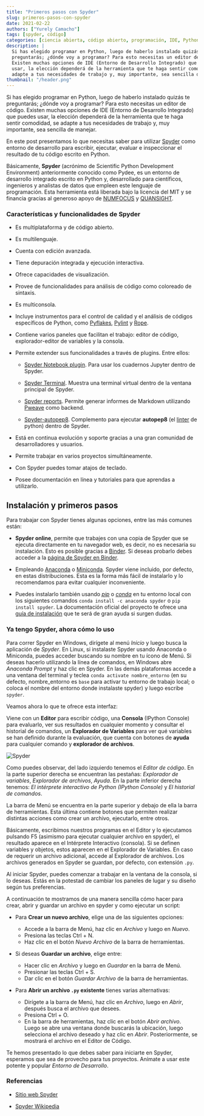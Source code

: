 ```yaml
---
title: "Primeros pasos con Spyder"
slug: primeros-pasos-con-spyder
date: 2021-02-22
authors: ["Yurely Camacho"]
tags: [spyder, código]
categories: [ciencia abierta, código abierto, programación, IDE, Python]
description: |
  Si has elegido programar en Python, luego de haberlo instalado quizás te
  preguntarás; ¿dónde voy a programar? Para esto necesitas un editor de código.
  Existen muchas opciones de IDE (Entorno de Desarrollo Integrado) que puedes
  usar, la elección dependerá de la herramienta que te haga sentir comodidad, se
  adapte a tus necesidades de trabajo y, muy importante, sea sencilla de manejar.
thumbnail: "/header.png"
---
```


<!-- # Primeros pasos con Spyder -->

Si has elegido programar en Python, luego de haberlo instalado quizás te
preguntarás; ¿dónde voy a programar? Para esto necesitas un editor de código.
Existen muchas opciones de IDE (Entorno de Desarrollo Integrado) que puedes
usar, la elección dependerá de la herramienta que te haga sentir comodidad, se
adapte a tus necesidades de trabajo y, muy importante, sea sencilla de manejar.

<!-- TEASER_END -->

En este post presentamos lo que necesitas saber para utilizar
[Spyder](https://www.spyder-ide.org/) como entorno de desarrollo para escribir,
ejecutar, evaluar e inspeccionar el resultado de tu código escrito en Python.

Básicamente, **Spyder** (acrónimo de Scientific Python Development Environment)
anteriormente conocido como Pydee, es un entorno de desarrollo integrado escrito
en Python y, desarrollado para científicos, ingenieros y analistas de datos que
empleen este lenguaje de programación. Esta herramienta está liberada bajo la
licencia del MIT y se financia gracias al generoso apoyo de
[NUMFOCUS](https://numfocus.org/) y [QUANSIGHT](https://www.quansight.com/).

### Características y funcionalidades de Spyder

- Es multiplataforma y de código abierto.

- Es multilenguaje.

- Cuenta con edición avanzada.

- Tiene depuración integrada y ejecución interactiva.

- Ofrece capacidades de visualización.

- Provee de funcionalidades para análisis de código como coloreado de sintaxis.

- Es multiconsola.

- Incluye instrumentos para el control de calidad y el análisis de códigos
  específicos de Python, como [Pyflakes](https://pypi.org/project/pyflakes/),
  [Pylint](https://www.pylint.org/) y
  [Rope](https://github.com/python-rope/rope).

- Contiene varios paneles que facilitan el trabajo: editor de código,
  explorador-editor de variables y la consola.

- Permite extender sus funcionalidades a través de plugins. Entre ellos:

  - [Spyder Notebook plugin](https://github.com/spyder-ide/spyder-notebook).
    Para usar los cuadernos Jupyter dentro de Spyder.

  - [Spyder Terminal](https://github.com/spyder-ide/spyder-terminal). Muestra
    una terminal virtual dentro de la ventana principal de Spyder.

  - [Spyder reports](https://github.com/spyder-ide/spyder-reports). Permite
    generar informes de Markdown utilizando
    [Pweave](http://mpastell.com/pweave/) como backend.

  - [Spyder-autopep8](https://github.com/spyder-ide/spyder-autopep8).
    Complemento para ejecutar **autopep8** (el
    [linter](https://es.wikipedia.org/wiki/Lint) de python) dentro de Spyder.

- Está en continua evolución y soporte gracias a una gran comunidad de
  desarrolladores y usuarios.

- Permite trabajar en varios proyectos simultáneamente.

- Con Spyder puedes tomar atajos de teclado.

- Posee documentación en línea y tutoriales para que aprendas a utilizarlo.

## Instalación y primeros pasos

Para trabajar con Spyder tienes algunas opciones, entre las más comunes están:

- **Spyder online**, permite que trabajes con una copia de Spyder que se ejecuta
  directamente en tu navegador web, es decir, no es necesaria su instalación.
  Esto es posible gracias a [Binder](https://mybinder.org/). Si deseas probarlo
  debes acceder a la
  [página de Spyder en Binder](https://mybinder.org/v2/gh/spyder-ide/spyder/4.x?urlpath=/desktop).

- Empleando [Anaconda](https://www.anaconda.com/) o
  [Miniconda](https://docs.conda.io/en/latest/miniconda.html). Spyder viene
  incluido, por defecto, en estas distribuciones. Esta es la forma más fácil de
  instalarlo y lo recomendamos para evitar cualquier inconveniente.

- Puedes instalarlo también usando [_pip_](https://pypi.org/project/spyder/) o
  [_conda_](https://anaconda.org/anaconda/spyder) en tu entorno local con los
  siguientes comandos `conda install -c anaconda spyder` o `pip install spyder`.
  La documentación oficial del proyecto te ofrece una
  [guía de instalación](https://docs.spyder-ide.org/current/installation.html)
  que te será de gran ayuda si surgen dudas.

### Ya tengo Spyder, ahora cómo lo uso

Para correr Spyder en Windows, dirígete al menú _Inicio_ y luego busca la
aplicación de _Spyder_. En Linux, si instalaste Spyder usando Anaconda o
Miniconda, puedes acceder buscando su nombre en tu ícono de Menú. Si deseas
hacerlo utilizando la línea de comandos, en Windows abre _Anaconda Prompt_ y haz
clic en Spyder. En las demás plataformas accede a una ventana del terminal y
teclea `conda activate nombre_entorno` (en su defecto, nombre_entorno es `base`
para activar tu entorno de trabajo local; o coloca el nombre del entorno donde
instalaste spyder) y luego escribe `spyder`.

Veamos ahora lo que te ofrece esta interfaz:

Viene con un **Editor** para escribir código, una **Consola** (IPython Console)
para evaluarlo, ver sus resultados en cualquier momento y consultar el historial
de comandos, un **Explorador de Variables** para ver qué variables se han
definido durante la evaluación, que cuenta con botones de **ayuda** para
cualquier comando y **explorador de archivos**.

![Spyder](spyder.png)

Como puedes observar, del lado izquierdo tenemos el _Editor de código_. En la
parte superior derecha se encuentran las pestañas: _Explorador de variables_,
_Explorador de archivos_, _Ayuda_. En la parte inferior derecha tenemos: _El
intérprete interactivo de Python (IPython Console)_ y _El historial de
comandos_.

La barra de Menú se encuentra en la parte superior y debajo de ella la barra de
herramientas. Esta última contiene botones que permiten realizar distintas
acciones como crear un archivo, ejecutarlo, entre otros.

Básicamente, escribimos nuestros programas en el Editor y lo ejecutamos pulsando
F5 (asimismo para ejecutar cualquier archivo en spyder), el resultado aparece en
el Intérprete Interactivo (consola). Si se definen variables y objetos, estos
aparecen en el Explorador de Variables. En caso de requerir un archivo
adicional, accede al Explorador de archivos. Los archivos generados en Spyder se
guardan, por defecto, con extensión `.py`.

Al iniciar Spyder, puedes comenzar a trabajar en la ventana de la consola, si lo
deseas. Estás en la potestad de cambiar los paneles de lugar y su diseño según
tus preferencias.

A continuación te mostramos de una manera sencilla cómo hacer para crear, abrir
y guardar un archivo en spyder y como ejecutar un script:

- Para **Crear un nuevo archivo**, elige una de las siguientes opciones:

  - Accede a la barra de Menú, haz clic en _Archivo_ y luego en _Nuevo_.
  - Presiona las teclas Ctrl + N.
  - Haz clic en el botón _Nuevo Archivo_ de la barra de herramientas.

- Si deseas **Guardar un archivo**, elige entre:

  - Hacer clic en _Archivo_ y luego en _Guardar_ en la barra de Menú.
  - Presionar las teclas Ctrl + S.
  - Dar clic en el botón _Guardar Archivo_ de la barra de herramientas.

- Para **Abrir un archivo `.py` existente** tienes varias alternativas:

  - Dirígete a la barra de Menú, haz clic en _Archivo_, luego en _Abrir_,
    después busca el archivo que desees.
  - Presiona Ctrl + O.
  - En la barra de herramientas, haz clic en el botón _Abrir archivo_. Luego se
    abre una ventana donde buscarás la ubicación, luego selecciona el archivo
    deseado y haz clic en _Abrir_. Posteriormente, se mostrará el archivo en el
    Editor de Código.

Te hemos presentado lo que debes saber para iniciarte en Spyder, esperamos que
sea de provecho para tus proyectos. Anímate a usar este potente y popular
_Entorno de Desarrollo_.

### Referencias

- [Sitio web Spyder](https://www.spyder-ide.org/)

- [Spyder Wikipedia](<https://en.wikipedia.org/wiki/Spyder_(software)>)
